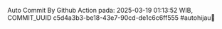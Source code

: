 Auto Commit By Github Action pada: 2025-03-19 01:13:52 WIB, COMMIT_UUID c5d4a3b3-be18-43e7-90cd-de1c6c6ff555 #autohijau🗿
